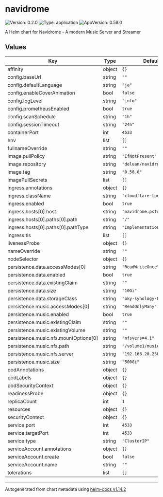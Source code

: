 # navidrome

![Version: 0.2.0](https://img.shields.io/badge/Version-0.2.0-informational?style=flat-square) ![Type: application](https://img.shields.io/badge/Type-application-informational?style=flat-square) ![AppVersion: 0.58.0](https://img.shields.io/badge/AppVersion-0.58.0-informational?style=flat-square)

A Helm chart for Navidrome - A modern Music Server and Streamer

## Values

| Key | Type | Default | Description |
|-----|------|---------|-------------|
| affinity | object | `{}` |  |
| config.baseUrl | string | `""` |  |
| config.defaultLanguage | string | `"ja"` |  |
| config.enableCoverAnimation | bool | `false` |  |
| config.logLevel | string | `"info"` |  |
| config.prometheusEnabled | bool | `true` |  |
| config.scanSchedule | string | `"1h"` |  |
| config.sessionTimeout | string | `"24h"` |  |
| containerPort | int | `4533` |  |
| env | list | `[]` |  |
| fullnameOverride | string | `""` |  |
| image.pullPolicy | string | `"IfNotPresent"` |  |
| image.repository | string | `"deluan/navidrome"` |  |
| image.tag | string | `"0.58.0"` |  |
| imagePullSecrets | list | `[]` |  |
| ingress.annotations | object | `{}` |  |
| ingress.className | string | `"cloudflare-tunnel"` |  |
| ingress.enabled | bool | `true` |  |
| ingress.hosts[0].host | string | `"navidrome.pstr.space"` |  |
| ingress.hosts[0].paths[0].path | string | `"/"` |  |
| ingress.hosts[0].paths[0].pathType | string | `"ImplementationSpecific"` |  |
| ingress.tls | list | `[]` |  |
| livenessProbe | object | `{}` |  |
| nameOverride | string | `""` |  |
| nodeSelector | object | `{}` |  |
| persistence.data.accessModes[0] | string | `"ReadWriteOnce"` |  |
| persistence.data.enabled | bool | `true` |  |
| persistence.data.existingClaim | string | `""` |  |
| persistence.data.size | string | `"10Gi"` |  |
| persistence.data.storageClass | string | `"oky-synology-01"` |  |
| persistence.music.accessModes[0] | string | `"ReadOnlyMany"` |  |
| persistence.music.enabled | bool | `true` |  |
| persistence.music.existingClaim | string | `""` |  |
| persistence.music.existingVolume | string | `""` |  |
| persistence.music.nfs.mountOptions[0] | string | `"nfsvers=4.1"` |  |
| persistence.music.nfs.path | string | `"/volume1/music"` |  |
| persistence.music.nfs.server | string | `"192.168.20.250"` |  |
| persistence.music.size | string | `"500Gi"` |  |
| podAnnotations | object | `{}` |  |
| podLabels | object | `{}` |  |
| podSecurityContext | object | `{}` |  |
| readinessProbe | object | `{}` |  |
| replicaCount | int | `1` |  |
| resources | object | `{}` |  |
| securityContext | object | `{}` |  |
| service.port | int | `4533` |  |
| service.targetPort | int | `4533` |  |
| service.type | string | `"ClusterIP"` |  |
| serviceAccount.annotations | object | `{}` |  |
| serviceAccount.create | bool | `false` |  |
| serviceAccount.name | string | `""` |  |
| tolerations | list | `[]` |  |

----------------------------------------------
Autogenerated from chart metadata using [helm-docs v1.14.2](https://github.com/norwoodj/helm-docs/releases/v1.14.2)

